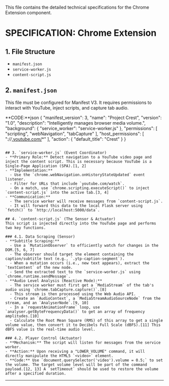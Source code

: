 
This file contains the detailed technical specifications for the Chrome Extension component.

# SPECIFICATION: Chrome Extension

## 1\. File Structure

  - `manifest.json`
  - `service-worker.js`
  - `content-script.js`

## 2\. `manifest.json`

This file must be configured for Manifest V3. It requires permissions to interact with YouTube, inject scripts, and capture tab audio.

\*\*CODE:\*\*json
{
"manifest\_version": 3,
"name": "Project Crest",
"version": "1.0",
"description": "Intelligently manages browser media volume.",
"background": {
"service\_worker": "service-worker.js"
},
"permissions": [
"scripting",
"webNavigation",
"tabCapture"
],
"host\_permissions": [
"*://*[.youtube.com/](https://www.google.com/search?q=https://.youtube.com/)\*"
],
"action": {
"default\_title": "Crest"
}
}

```

## 3. `service-worker.js` (Event Coordinator)
- **Primary Role:** Detect navigation to a YouTube video page and inject the content script. This is necessary because YouTube is a Single-Page Application (SPA).[1, 2]
- **Implementation:**
  - Use the `chrome.webNavigation.onHistoryStateUpdated` event listener.
  - Filter for URLs that include `youtube.com/watch`.
  - On a match, use `chrome.scripting.executeScript()` to inject `content-script.js` into the active tab.[3, 4]
- **Communication:**
  - The service worker will receive messages from `content-script.js`.
  - It will forward this data to the local Flask server using `fetch()` to `http://localhost:5000/data`.

## 4. `content-script.js` (The Sensor & Actuator)
This script is injected directly into the YouTube page and performs two key functions.

### 4.1. Data Scraping (Sensor)
- **Subtitle Scraping:**
  - Use a `MutationObserver` to efficiently watch for changes in the DOM.[5, 6, 7]
  - The observer should target the element containing the caption/subtitle text (e.g., `.ytp-caption-segment`).
  - When a mutation occurs (i.e., new text appears), extract the `textContent` of the new node.
  - Send the extracted text to the `service-worker.js` using `chrome.runtime.sendMessage`.
- **Audio Level Analysis (Reactive Mode):**
  - The service worker must first get a `MediaStream` of the tab's audio using `chrome.tabCapture.capture()`.[8]
  - This stream is then processed using the Web Audio API.
  - Create an `AudioContext`, a `MediaStreamAudioSourceNode` from the stream, and an `AnalyserNode`.[9, 10]
  - In a `requestAnimationFrame` loop, use `analyser.getByteFrequencyData()` to get an array of frequency amplitudes.[10]
  - Calculate the Root Mean Square (RMS) of this array to get a single volume value, then convert it to Decibels Full Scale (dBFS).[11] This dBFS value is the real-time audio level.

### 4.2. Player Control (Actuator)
- **Mechanism:** The script will listen for messages from the service worker.
- **Action:** Upon receiving a "LOWER_VOLUME" command, it will directly manipulate the HTML5 `<video>` element.
- **Code:** Use `document.querySelector('video').volume = 0.5;` to set the volume. The target volume level will be part of the command payload.[12, 13] A `setTimeout` should be used to restore the volume after a specified duration.
```

-----
